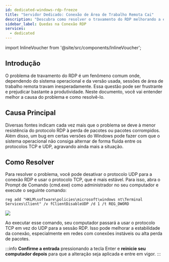 ```yaml
---
id: dedicated-windows-rdp-freeze
title: "Servidor Dedicado: Conexão de Área de Trabalho Remota Cai"
description: "Descubra como resolver o travamento do RDP melhorando a estabilidade da conexão e evitando interrupções na sessão → Saiba mais agora"
sidebar_label: Quedas na Conexão RDP
services:
  - dedicated
---
```


import InlineVoucher from '@site/src/components/InlineVoucher';

## Introdução

O problema de travamento do RDP é um fenômeno comum onde, dependendo do sistema operacional e da versão usada, sessões de área de trabalho remota travam inesperadamente. Essa questão pode ser frustrante e prejudicar bastante a produtividade. Neste documento, você vai entender melhor a causa do problema e como resolvê-lo.

<InlineVoucher />

## Causa Principal

Diversas fontes indicam cada vez mais que o problema se deve à menor resistência do protocolo RDP à perda de pacotes ou pacotes corrompidos. Além disso, um bug em certas versões do Windows pode fazer com que o sistema operacional não consiga alternar de forma fluida entre os protocolos TCP e UDP, agravando ainda mais a situação.

## Como Resolver

Para resolver o problema, você pode desativar o protocolo UDP para a conexão RDP e usar o protocolo TCP, que é mais estável. Para isso, abra o Prompt de Comando (cmd.exe) como administrador no seu computador e execute o seguinte comando:

```
reg add "HKLM\software\policies\microsoft\windows nt\Terminal Services\Client" /v fClientDisableUDP /d 1 /t REG_DWORD
```

![](https://screensaver01.zap-hosting.com/index.php/s/6E6AzroG88ETj2X/preview)

Ao executar esse comando, seu computador passará a usar o protocolo TCP em vez do UDP para a sessão RDP. Isso pode melhorar a estabilidade da conexão, especialmente em redes com conexões instáveis ou alta perda de pacotes.

:::info 
**Confirme a entrada** pressionando a tecla Enter e **reinicie seu computador depois** para que a alteração seja aplicada e entre em vigor.
:::

<InlineVoucher />